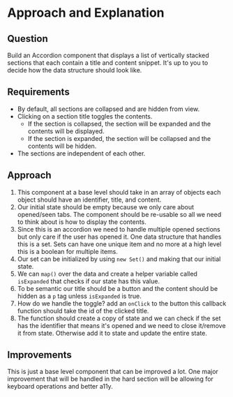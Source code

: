 # Approach and Explanation

## Question

Build an Accordion component that displays a list of vertically stacked sections that each contain a title and content snippet. It's up to you to decide how the data structure should look like.

## Requirements

- By default, all sections are collapsed and are hidden from view.
- Clicking on a section title toggles the contents.
  - If the section is collapsed, the section will be expanded and the contents will be displayed.
  - If the section is expanded, the section will be collapsed and the contents will be hidden.
- The sections are independent of each other.

## Approach

1. This component at a base level should take in an array of objects each object should have an identifier, title, and content.
2. Our initial state should be empty because we only care about opened/seen tabs. The component should be re-usable so all we need to think about is how to display the contents.
3. Since this is an accordion we need to handle multiple opened sections but only care if the user has opened it. One data structure that handles this is a set. Sets can have one unique item and no more at a high level this is a boolean for multiple items.
4. Our set can be initialized by using `new Set()` and making that our initial state.
5. We can `map()` over the data and create a helper variable called `isExpanded` that checks if our state has this value.
6. To be semantic our title should be a button and the content should be hidden as a `p` tag unless `isExpanded` is true.
7. How do we handle the toggle? add an `onClick` to the button this callback function should take the id of the clicked title.
8. The function should create a copy of state and we can check if the set has the identifier that means it's opened and we need to close it/remove it from state. Otherwise add it to state and update the entire state.

## Improvements

This is just a base level component that can be improved a lot. One major improvement that will be handled in the hard section will be allowing for keyboard operations and better a11y.
